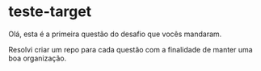 # teste-target
Olá, esta é a primeira questão do desafio que vocês mandaram.

Resolvi criar um repo para cada questão com a finalidade de 
manter uma boa organização.
